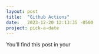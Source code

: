 ```yaml
---
layout: post
title:  "Github Actions"
date:   2023-12-20 12:13:35 -0500
project: pick-a-date
---
```

You’ll find this post in your
